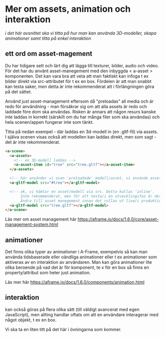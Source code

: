# Mer om assets, animation och interaktion

*i det här avsnittet ska vi titta på hur man kan använda 3D-modeller, skapa animationer samt titta på enkel interaktion*

## ett ord om asset-magement
Du har tidigare sett och lärt dig att lägga till texturer, bilder, audio och video. För det har du använt asset-manegement med den inbyggda < a-asset > komponenten.
Det kan vara bra att veta att man faktiskt kan infoga t ex bilder direkt via src-attributet för t ex en box.
Fördelen är att man snabbt kan testa saker, men detta är inte rekommenderat att i förlängningen göra på det sättet.

Använd just asset-management eftersom då "preloadas" all media och är redo för användning - man försäkrar sig om att alla assets är redo och laddade före dom ska användas. Risken är annars att någon resurs kanske inte laddas in korrekt (särskilt om du har många filer som ska användas) och hela scenen/appen fungerar inte som tänkt.


Titta på nedan exempel - där laddas en 3d-modell in (en .gltf-fil) via assets. I själva scenen visas också att modellen kan laddas direkt, men som sagt - det är inte rekommenderat.

```html
<a-scene>
  <a-assets>
    <!-- en 3D-modell laddas -->
    <a-asset-item id="tree" src="tree.gltf"></a-asset-item>
  </a-assets>

  <!-- här använder vi ovan 'preloadade' modell/asset, vi använde asset management. -->
  <a-gltf-model src="#tree"></a-gltf-model>

  <!-- ok, vi hämtar en asset/modell via src. Detta kallas 'inline'.
       Inte rekommenderat, men för att testa/i en utvecklingsfas är det ok. 
       Ändra till asset manegement innan det rullas ut live/i produktion. -->
  <a-gltf-model src="tree.gltf"></a-gltf-model>
</a-scene>
```

Läs mer om asset management här https://aframe.io/docs/1.6.0/core/asset-management-system.html


## animationer
Det finns olika typer av animationer i A-Frame, exempelvis så kan man använda tidsbaserade eller oändliga animationer eller t ex animationer som aktiveras av en interaktion av användaren.
Man kan göra animationer lite olika beroende på vad det är för komponent, te x för en box så finns en property/attribut som heter just animation.

Läs mer här https://aframe.io/docs/1.6.0/components/animation.html


## interaktion
kan också göras på flera olika sätt (till väldigt avancerat med egen JavaScript), men allting handlar oftats om att en användare interagerar med något objekt, t ex en box.

Vi ska ta en liten titt på det här i övningarna som kommer.

